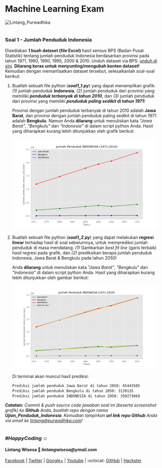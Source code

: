 # Machine Learning Exam

![Lintang_Purwadhika](https://static.wixstatic.com/media/2e6af2_f69a4271c3534ae1869a7ed63e278b2b~mv2.png/v1/fill/w_246,h_39,al_c,usm_0.66_1.00_0.01/2e6af2_f69a4271c3534ae1869a7ed63e278b2b~mv2.png)

#

### **Soal 1 - Jumlah Penduduk Indonesia**

Disediakan __1 buah dataset (file Excel)__ hasil sensus BPS (Badan Pusat Statistik) tentang jumlah penduduk Indonesia berdasarkan provinsi pada tahun 1971, 1980, 1990, 1995, 2000 & 2010. Unduh dataset via BPS: [unduh di sini](https://www.bps.go.id/statictable/2009/02/20/1267/penduduk-indonesia-menurut-provinsi-1971-1980-1990-1995-2000-dan-2010.html). __Dilarang keras untuk menyunting/mengubah konten dataset!__ Kemudian dengan memanfaatkan dataset tersebut, selesaikanlah soal-soal berikut:

1. Buatlah sebuah file python (__*soal1_1.py*__) yang dapat menampilkan grafik: *(1)* jumlah penduduk __Indonesia__, *(2)* jumlah penduduk dari provinsi yang memiliki __*penduduk terbanyak di tahun 2010*__, dan *(3)* jumlah penduduk dari provinsi yang memiliki __*penduduk paling sedikit di tahun 1971*__! 

    Provinsi dengan jumlah penduduk terbanyak di tahun 2010 adalah __Jawa Barat__, dan provinsi dengan jumlah penduduk paling sedikit di tahun 1971 adalah __Bengkulu__. Namun Anda __dilarang__ untuk menuliskan kata _"Jawa Barat"_, _"Bengkulu"_ dan _"Indonesia"_ di dalam script python Anda. Hasil yang diharapkan kurang lebih ditunjukkan oleh grafik berikut:

    ![grafik_1](./1_maxminindo.png)

2. Buatlah sebuah file python (__*soal1_2.py*__) yang dapat melakukan __regresi linear__ terhadap hasil di soal sebelumnya, untuk memprediksi jumlah penduduk di masa mendatang. _(1)_ Gambarkan _best fit line_ (garis terbaik) hasil regresi pada grafik, dan _(2)_ prediksikan berapa jumlah penduduk Indonesia, Jawa Barat & Bengkulu pada tahun 2050! 

    Anda __dilarang__ untuk menuliskan kata _"Jawa Barat"_, _"Bengkulu"_ dan _"Indonesia"_ di dalam script python Anda. Hasil yang diharapkan kurang lebih ditunjukkan oleh gambar berikut:

    ![2050](./2_linregresi.png)

    Di terminal akan muncul hasil prediksi: 

    ```bash
    Prediksi jumlah penduduk Jawa Barat di tahun 2050: 65443585
    Prediksi jumlah penduduk Bengkulu di tahun 2050: 3139135
    Prediksi jumlah penduduk INDONESIA di tahun 2050: 359273669
    ```

_**Catatan:**_ _Commit & push source code jawaban soal ini (beserta screenshot grafik) ke __Github__ Anda, buatlah repo dengan nama __Ujian_Penduduk_Indonesia__. Kemudian lampirkan __url link repo Github__ Anda via email ke lintang@purwadhika.com!_

#

### *__#HappyCoding__* :relaxed:

#### Lintang Wisesa :love_letter: _lintangwisesa@ymail.com_

[Facebook](https://www.facebook.com/lintangbagus) | 
[Twitter](https://twitter.com/Lintang_Wisesa) |
[Google+](https://plus.google.com/u/0/+LintangWisesa1) |
[Youtube](https://www.youtube.com/user/lintangbagus) | 
:octocat: [GitHub](https://github.com/LintangWisesa) |
[Hackster](https://www.hackster.io/lintangwisesa)
